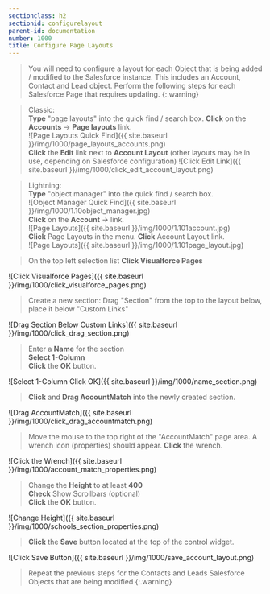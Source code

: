 ```yaml
---
sectionclass: h2
sectionid: configurelayout
parent-id: documentation
number: 1000
title: Configure Page Layouts
---
```

>You will need to configure a layout for each Object that is being added / modified to the Salesforce instance. This includes an Account, Contact and Lead object. Perform the following steps for each Salesforce Page that requires updating.
{:.warning}

>Classic:  
**Type** "page layouts" into the quick find / search box. **Click** on the **Accounts** -> **Page layouts** link.  
![Page Layouts Quick Find]({{ site.baseurl }}/img/1000/page_layouts_accounts.png)  
**Click** the **Edit** link next to **Account Layout** (other layouts may be in use, depending on Salesforce configuration)
![Click Edit Link]({{ site.baseurl }}/img/1000/click_edit_account_layout.png)

>Lightning:  
**Type** "object manager" into the quick find / search box.  
![Object Manager Quick Find]({{ site.baseurl }}/img/1000/1.10object_manager.jpg)  
**Click** on the **Account** -> link.  
![Page Layouts]({{ site.baseurl }}/img/1000/1.101account.jpg)  
**Click** Page Layouts in the menu.  **Click** Account Layout link.  
![Page Layouts]({{ site.baseurl }}/img/1000/1.101page_layout.jpg)  

>On the top left selection list **Click Visualforce Pages**

![Click Visualforce Pages]({{ site.baseurl }}/img/1000/click_visualforce_pages.png)

>Create a new section: Drag "Section" from the top to the layout below, place it below "Custom Links"

![Drag Section Below Custom Links]({{ site.baseurl }}/img/1000/click_drag_section.png)

>Enter a **Name** for the section  
**Select 1-Column**  
**Click** the **OK** button.

![Select 1-Column Click OK]({{ site.baseurl }}/img/1000/name_section.png)

>**Click** and **Drag AccountMatch** into the newly created section.

![Drag AccountMatch]({{ site.baseurl }}/img/1000/click_drag_accountmatch.png)

>Move the mouse to the top right of the "AccountMatch" page area. A wrench icon (properties) should appear. **Click** the wrench.  

![Click the Wrench]({{ site.baseurl }}/img/1000/account_match_properties.png)

>Change the **Height** to at least **400**  
**Check** Show Scrollbars (optional)  
**Click** the **OK** button.

![Change Height]({{ site.baseurl }}/img/1000/schools_section_properties.png)

>**Click** the **Save** button located at the top of the control widget.

![Click Save Button]({{ site.baseurl }}/img/1000/save_account_layout.png)

>Repeat the previous steps for the Contacts and Leads Salesforce Objects that are being modified
{:.warning}
